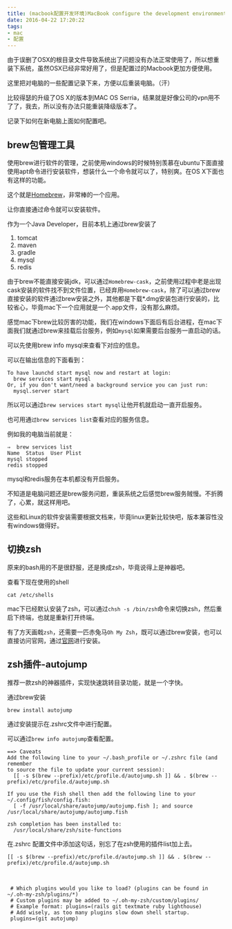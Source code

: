 ```yaml
---
title: (macbook配置开发环境)MacBook configure the development environment
date: 2016-04-22 17:20:22
tags:
- mac
- 配置
---
```


由于误删了OSX的根目录文件导致系统出了问题没有办法正常使用了，所以想重装下系统，虽然OSX已经非常好用了，但是配置过的Macbook更加方便使用。

这里把对电脑的一些配置记录下来，方便以后重装电脑。（汗）

<!--more-->

比较得瑟的升级了OS X的版本到MAC OS Serria，结果就是好像公司的vpn用不了了，我去，所以没有办法只能重装降级版本了。

记录下如何在新电脑上面如何配置吧。

## brew包管理工具

使用brew进行软件的管理，之前使用windows的时候特别羡慕在ubuntu下面直接使用apt命令进行安装软件，想装什么一个命令就可以了，特别爽。在OS X下面也有这样的功能。

这个就是[Homebrew](http://brew.sh/)，非常棒的一个应用。

让你直接通过命令就可以安装软件。

作为一个Java Developer，目前本机上通过brew安装了

1. tomcat
2. maven
3. gradle
4. mysql
5. redis

由于brew不能直接安装jdk，可以通过`Homebrew-cask`，之前使用过程中老是出现cask安装的软件找不到文件位置，已经弃用`Homebrew-cask`，除了可以通过brew直接安装的软件通过brew安装之外，其他都是下载*.dmg安装包进行安装的，比较省心，毕竟mac下一个应用就是一个.app文件，没有那么麻烦。

感觉mac下brew比较厉害的功能，我们在windows下面后有后台进程，在mac下面我们就通过brew来挂载后台服务，例如`mysql`如果需要后台服务一直启动的话。

可以先使用brew info mysql来查看下对应的信息。

可以在输出信息的下面看到：

```shell
To have launchd start mysql now and restart at login:
  brew services start mysql
Or, if you don't want/need a background service you can just run:
  mysql.server start
```

所以可以通过`brew services start mysql`让他开机就启动一直开启服务。



也可用通`过brew services list`查看对应的服务信息。

例如我的电脑当前就是：

```shell
⇒  brew services list
Name  Status  User Plist
mysql stopped      
redis stopped   
```

mysql和redis服务在本机都没有开启服务。

不知道是电脑问题还是brew服务问题，重装系统之后感觉brew服务贼慢。不折腾了，心累，就这样用吧。

这些和Linux的软件安装需要根据文档来，毕竟linux更新比较快吧，版本兼容性没有windows做得好。

## 切换zsh

原来的bash用的不是很舒服，还是换成zsh，毕竟说得上是神器吧。

查看下现在使用的shell

`cat /etc/shells`

mac下已经默认安装了zsh，可以通过`chsh -s /bin/zsh`命令来切换zsh，然后重启下终端，也就是重新打开终端。

有了方天画戟`zsh`，还需要一匹赤兔马`Oh My Zsh`，既可以通过brew安装，也可以直接访问官网，通过[官网](http://ohmyz.sh)进行安装。



## zsh插件-autojump

推荐一款zsh的神器插件，实现快速跳转目录功能，就是一个字快。

通过brew安装

`brew install autojump`

通过安装提示在.zshrc文件中进行配置。

可以通过`brew info autojump`查看配置。

```shell
==> Caveats
Add the following line to your ~/.bash_profile or ~/.zshrc file (and remember
to source the file to update your current session):
  [[ -s $(brew --prefix)/etc/profile.d/autojump.sh ]] && . $(brew --prefix)/etc/profile.d/autojump.sh

If you use the Fish shell then add the following line to your ~/.config/fish/config.fish:
  [ -f /usr/local/share/autojump/autojump.fish ]; and source /usr/local/share/autojump/autojump.fish

zsh completion has been installed to:
  /usr/local/share/zsh/site-functions
```

在.zshrc 配置文件中添加这句话，别忘了在zsh使用的插件list加上去。

```shell
[[ -s $(brew --prefix)/etc/profile.d/autojump.sh ]] && . $(brew --prefix)/etc/profile.d/autojump.sh
```

 

```shell
 # Which plugins would you like to load? (plugins can be found in ~/.oh-my-zsh/plugins/*)
 # Custom plugins may be added to ~/.oh-my-zsh/custom/plugins/
 # Example format: plugins=(rails git textmate ruby lighthouse)
 # Add wisely, as too many plugins slow down shell startup.
 plugins=(git autojump)
```











